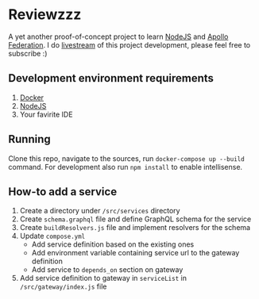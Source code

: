 # Reviewzzz
A yet another proof-of-concept project to learn [NodeJS](https://nodejs.org) and [Apollo Federation](https://apollographql.com). I do [livestream](https://www.twitch.tv/lexdevel) of this project development, please feel free to subscribe :)

## Development environment requirements
1. [Docker](https://docker.com)
2. [NodeJS](https://nodejs.org)
3. Your favirite IDE

## Running
Clone this repo, navigate to the sources, run `docker-compose up --build` command.
For development also run `npm install` to enable intellisense.

## How-to add a service
1. Create a directory under `/src/services` directory
2. Create `schema.graphql` file and define GraphQL schema for the service
3. Create `buildResolvers.js` file and implement resolvers for the schema
4. Update `compose.yml`
    - Add service definition based on the existing ones
    - Add environment variable containing service url to the gateway definition
    - Add service to `depends_on` section on gateway
6. Add service definition to gateway in `serviceList` in `/src/gateway/index.js` file
